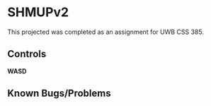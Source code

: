 # SHMUPv2
This projected was completed as an assignment for UWB CSS 385.
## Controls
**WASD**
## Known Bugs/Problems
